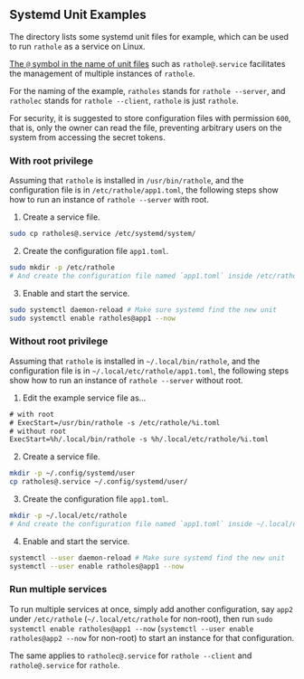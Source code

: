 ## Systemd Unit Examples

The directory lists some systemd unit files for example, which can be used to run `rathole` as a service on Linux.

[The `@` symbol in the name of unit files](https://superuser.com/questions/393423/the-symbol-and-systemctl-and-vsftpd) such as
`rathole@.service` facilitates the management of multiple instances of `rathole`.

For the naming of the example, `ratholes` stands for `rathole --server`, and `ratholec` stands for `rathole --client`, `rathole` is just `rathole`.

For security, it is suggested to store configuration files with permission `600`, that is, only the owner can read the file, preventing arbitrary users on the system from accessing the secret tokens.

### With root privilege

Assuming that `rathole` is installed in `/usr/bin/rathole`, and the configuration file is in `/etc/rathole/app1.toml`, the following steps show how to run an instance of `rathole --server` with root.

1. Create a service file.

```bash
sudo cp ratholes@.service /etc/systemd/system/
```

2. Create the configuration file `app1.toml`.

```bash
sudo mkdir -p /etc/rathole
# And create the configuration file named `app1.toml` inside /etc/rathole
```

3. Enable and start the service.

```bash
sudo systemctl daemon-reload # Make sure systemd find the new unit
sudo systemctl enable ratholes@app1 --now
```

### Without root privilege

Assuming that `rathole` is installed in `~/.local/bin/rathole`, and the configuration file is in `~/.local/etc/rathole/app1.toml`, the following steps show how to run an instance of `rathole --server` without root.

1. Edit the example service file as...

```txt
# with root
# ExecStart=/usr/bin/rathole -s /etc/rathole/%i.toml
# without root
ExecStart=%h/.local/bin/rathole -s %h/.local/etc/rathole/%i.toml
```

2. Create a service file.

```bash
mkdir -p ~/.config/systemd/user
cp ratholes@.service ~/.config/systemd/user/
```

3. Create the configuration file `app1.toml`.

```bash
mkdir -p ~/.local/etc/rathole
# And create the configuration file named `app1.toml` inside ~/.local/etc/rathole
```

4. Enable and start the service.

```bash
systemctl --user daemon-reload # Make sure systemd find the new unit
systemctl --user enable ratholes@app1 --now
```

### Run multiple services

To run multiple services at once, simply add another configuration, say `app2` under `/etc/rathole` (`~/.local/etc/rathole` for non-root), then run `sudo systemctl enable ratholes@app1 --now` (`systemctl --user enable ratholes@app2 --now` for non-root) to start an instance for that configuration.

The same applies to `ratholec@.service` for `rathole --client` and `rathole@.service` for `rathole`.
